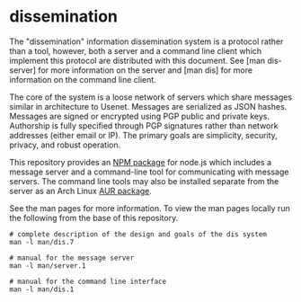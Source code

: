 dissemination
=============

The "dissemination" information dissemination system is a protocol
rather than a tool, however, both a server and a command line client
which implement this protocol are distributed with this document.  See
[man dis-server] for more information on the server and [man dis] for
more information on the command line client.

The core of the system is a loose network of servers which share
messages similar in architecture to Usenet.  Messages are serialized
as JSON hashes.  Messages are signed or encrypted using PGP public and
private keys.  Authorship is fully specified through PGP signatures
rather than network addresses (either email or IP).  The primary goals
are simplicity, security, privacy, and robust operation.

This repository provides an
[NPM package](http://cs.unm.edu/~eschulte/data/dis.tgz) for node.js
which includes a message server and a command-line tool for
communicating with message servers.  The command line tools may also
be installed separate from the server as an Arch Linux
[AUR package](http://cs.unm.edu/~eschulte/data/dissemination-git.src.tar.gz).

See the man pages for more information.  To view the man pages locally
run the following from the base of this repository.

    # complete description of the design and goals of the dis system
    man -l man/dis.7

    # manual for the message server
    man -l man/server.1

    # manual for the command line interface
    man -l man/dis.1
